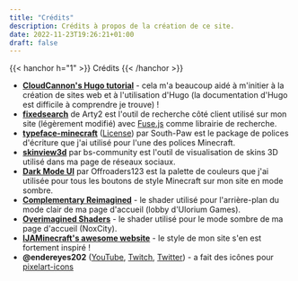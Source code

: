 ```yaml
---
title: "Crédits"
description: Crédits à propos de la création de ce site.
date: 2022-11-23T19:26:21+01:00
draft: false
---
```


{{< hanchor h="1" >}}
Crédits
{{< /hanchor >}}



- [**CloudCannon's Hugo tutorial**](https://cloudcannon.com/community/learn/hugo-beginner-tutorial/) - cela m'a beaucoup aidé à m'initier à la création de sites web et à l'utilisation d'Hugo (la documentation d'Hugo est difficile à comprendre je trouve) !
- [**fixedsearch**](https://gist.github.com/Arty2/8b0c43581013753438a3d35c15091a9f) de Arty2 est l'outil de recherche côté client utilisé sur mon site (légèrement modifié) avec [Fuse.js](https://fusejs.io/) comme librairie de recherche.
- [**typeface-minecraft**](https://github.com/South-Paw/typeface-minecraft) ([License](https://github.com/South-Paw/typeface-minecraft/blob/master/LICENSE)) par South-Paw est le package de polices d'écriture que j'ai utilisé pour l'une des polices Minecraft.
- [**skinview3d**](https://github.com/bs-community/skinview3d) par bs-community est l'outil de visualisation de skins 3D utilisé dans ma page de réseaux sociaux.
- [**Dark Mode UI**](https://github.com/Offroaders123/Dark-Mode) par Offroaders123 est la palette de couleurs que j'ai utilisée pour tous les boutons de style Minecraft sur mon site en mode sombre.
- [**Complementary Reimagined**](https://www.complementary.dev/reimagined/) - le shader utilisé pour l'arrière-plan du mode clair de ma page d'accueil (lobby d'Ulorium Games).
- [**Overimagined Shaders**](https://github.com/isuewo/OverimaginedShaders) - le shader utilisé pour le mode sombre de ma page d'accueil (NoxCity).
- [**IJAMinecraft's awesome website**](https://ijaminecraft.com/) - le style de mon site s'en est fortement inspiré !
- **@endereyes202** ([YouTube](https://www.youtube.com/@endereyes202), [Twitch](https://www.twitch.tv/endereyes202), [Twitter](https://twitter.com/endereyes202)) - a fait des icônes pour [pixelart-icons](https://github.com/CornetPanique86/pixelart-icons)